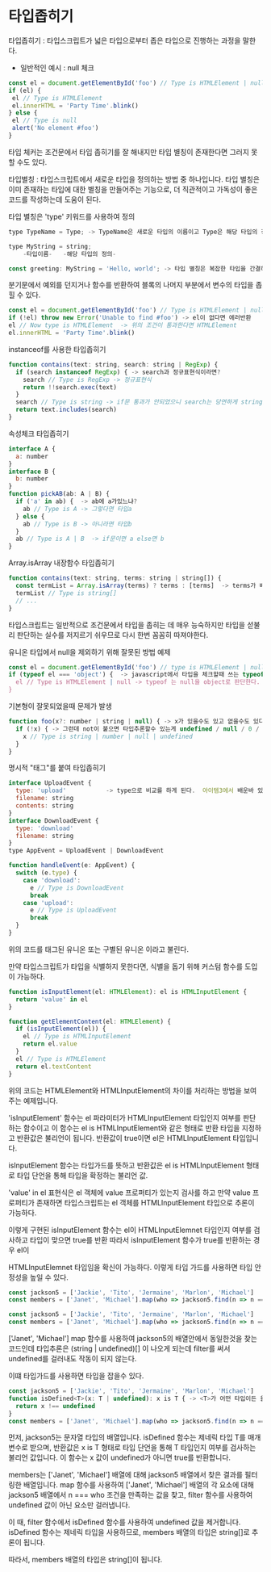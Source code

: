 # 타입좁히기

타입좁히기 : 타입스크립트가 넓은 타입으로부터 좁은 타입으로 진행하는 과정을 말한다.

- 일반적인 예시 : null 체크

```javascript
const el = document.getElementById('foo') // Type is HTMLElement | null
if (el) {
 el // Type is HTMLElement
 el.innerHTML = 'Party Time'.blink()
} else {
 el // Type is null
 alert('No element #foo')
}
```

타입 체커는 조건문에서 타입 좁히기를 잘 해내지만 타입 별칭이 존재한다면 그러지 못할 수도 있다.

타입별칭 : 타입스크립트에서 새로운 타입을 정의하는 방법 중 하나입니다. 타입 별칭은 이미 존재하는 타입에 대한 별칭을 만들어주는 기능으로, 더 직관적이고 가독성이 좋은 코드를 작성하는데 도움이 된다.

타입 별칭은 'type' 키워드를 사용하여 정의

```javascript
type TypeName = Type; -> TypeName은 새로운 타입의 이름이고 Type은 해당 타입의 정의 / 예를 들어 코드를 만들어보면

type MyString = string;
    -타입이름-   -해당 타입의 정의-

const greeting: MyString = 'Hello, world'; -> 타입 별칭은 복잡한 타입을 간결하게 표현할 수 있는 장점이 있으며, 코드 유지보수성을 높이는데 도움을 줌
```

분기문에서 예외를 던지거나 함수를 반환하여 블록의 나머지 부분에서 변수의 타입을 좁힐 수 있다.

```javascript
const el = document.getElementById('foo') // Type is HTMLElement | null
if (!el) throw new Error('Unable to find #foo') -> el이 없다면 에러반환
el // Now type is HTMLElement  -> 위의 조건이 통과한다면 HTMLElement
el.innerHTML = 'Party Time'.blink()
```

instanceof를 사용한 타입좁히기

```javascript
function contains(text: string, search: string | RegExp) {
  if (search instanceof RegExp) { -> search과 정규표현식이라면?
    search // Type is RegExp -> 정규표현식
    return !!search.exec(text)
  }
  search // Type is string -> if문 통과가 안되었으니 search는 당연하게 string이 된다.
  return text.includes(search)
}

```

속성체크 타입좁히기

```javascript
interface A {
  a: number
}
interface B {
  b: number
}
function pickAB(ab: A | B) {
  if ('a' in ab) {  -> ab에 a가있느냐?
    ab // Type is A -> 그렇다면 타입a
  } else {
    ab // Type is B -> 아니라면 타입b
  }
  ab // Type is A | B  -> if문이면 a else면 b 
}

```

Array.isArray 내장함수 타입좁히기
```javascript
function contains(text: string, terms: string | string[]) {
  const termList = Array.isArray(terms) ? terms : [terms]  -> terms가 배열이면 terms 아니라면 배열을 만들어라 / 결국엔 참일떈 terms는 string[]이고 거짓일떈 terms는 string이다
  termList // Type is string[]
  // ...
}

```

타입스크립트는 일반적으로 조건문에서 타입을 좁히는 데 매우 능숙하지만 타입을 섣불리 판단하는 실수를 저지르기 쉬우므로 다시 한번 꼼꼼히 따져야한다.

유니온 타입에서 null을 제외하기 위해 잘못된 방법 예제
```javascript
const el = document.getElementById('foo') // type is HTMLElement | null
if (typeof el === 'object') {  -> javascript에서 타입을 체크할때 쓰는 typeof / el은 엘리먼트가 있거나 null 일수도 있다.
  el // Type is HTMLElement | null -> typeof 는 null을 object로 판단한다.
}
```

기본형이 잘못되었을때 문제가 발생
```javascript
function foo(x?: number | string | null) { -> x가 있을수도 있고 없을수도 있다 그렇다면 string , number, null, undefined가 올수 있다.
  if (!x) { -> 그런데 not이 붙으면 타입추론할수 있는게 undefined / null / 0 / ""
    x // Type is string | number | null | undefined
  }
}
```

명시적 "태그"를 붙여 타입좁히기
```javascript
interface UploadEvent {
  type: 'upload'           -> type으로 비교를 하게 된다.  아이템3에서 배운바 있음.
  filename: string
  contents: string
}
interface DownloadEvent {
  type: 'download'
  filename: string
}
type AppEvent = UploadEvent | DownloadEvent

function handleEvent(e: AppEvent) {
  switch (e.type) {
    case 'download':
      e // Type is DownloadEvent
      break
    case 'upload':
      e // Type is UploadEvent
      break
  }
}

```
위의 코드를 태그된 유니온 또는 구별된 유니온 이라고 불린다.

만약 타입스크립트가 타입을 식별하지 못한다면, 식별을 돕기 위해 커스텀 함수를 도입이 가능하다.
```javascript
function isInputElement(el: HTMLElement): el is HTMLInputElement {
  return 'value' in el
}

function getElementContent(el: HTMLElement) {
  if (isInputElement(el)) {
    el // Type is HTMLInputElement
    return el.value
  }
  el // Type is HTMLElement
  return el.textContent
}
```
위의 코드는 HTMLElement와 HTMLInputElement의 차이를 처리하는 방법을 보여주는 예제입니다.

'isInputElement' 함수는 el 파라미터가 HTMLInputElement 타입인지 여부를 판단 하는 함수이고
이 함수는 el is HTMLInputElement와 같은 형태로 반환 타입을 지정하고 반환값은 불리언이 됩니다. 반환값이 true이면 el은 HTMLInputElement 타입입니다.

isInputElement 함수는 타입가드를 뜻하고 반환값은 el is HTMLInputElement 형태로 타입 단언을 통해 타입을 확정하는 불리언 값.

'value' in el 표현식은 el 객체에 value 프로퍼티가 있는지 검사를 하고 만약 value 프로퍼티가 존재하면 타입스크립트는 el 객체를 HTMLInputElement 타입으로 추론이 가능하다.

이렇게 구현된 isInputElement 함수는 el이 HTMLInputElemnet 타입인지 여부를 검사하고 타입이 맞으면 true를 반환 따라서 isInputElement 함수가 true를 반환하는 경우 el이 

HTMLInputElemnet 타입임을 확신이 가능하다.  이렇게 타입 가드를 사용하면 타입 안정성을 높일 수 있다.

```javascript
const jackson5 = ['Jackie', 'Tito', 'Jermaine', 'Marlon', 'Michael']
const members = ['Janet', 'Michael'].map(who => jackson5.find(n => n === who)) // Type is (string | undefined)[]
```

```javascript
const jackson5 = ['Jackie', 'Tito', 'Jermaine', 'Marlon', 'Michael']
const members = ['Janet', 'Michael'].map(who => jackson5.find(n => n === who)).filter(who => who !== undefined) // Type is (string | undefined)[]
```
['Janet', 'Michael'] map 함수를 사용하여 jackson5의 배열안에서 동일한것을 찾는 코드인데 타입추론은  (string | undefined)[] 이 나오게 되는데 filter를 써서 undefined를 걸러내도 작동이 되지 않는다.

이떄 타입가드를 사용하면 타입을 잡을수 있다.
```javascript
const jackson5 = ['Jackie', 'Tito', 'Jermaine', 'Marlon', 'Michael']
function isDefined<T>(x: T | undefined): x is T { -> <T>가 어떤 타입이든 올수 있고 x에는 T | undefined가 올수있는걸로 정의 그리고 x가 is T이면 
  return x !== undefined
}
const members = ['Janet', 'Michael'].map(who => jackson5.find(n => n === who)).filter(isDefined) // Type is string[]
```
먼저, jackson5는 문자열 타입의 배열입니다. isDefined 함수는 제네릭 타입 T를 매개변수로 받으며, 반환값은 x is T 형태로 타입 단언을 통해 T 타입인지 여부를 검사하는 불리언 값입니다. 이 함수는 x 값이 undefined가 아니면 true를 반환합니다.

members는 ['Janet', 'Michael'] 배열에 대해 jackson5 배열에서 찾은 결과를 필터링한 배열입니다. map 함수를 사용하여 ['Janet', 'Michael'] 배열의 각 요소에 대해 jackson5 배열에서 n === who 조건을 만족하는 값을 찾고, 
filter 함수를 사용하여 undefined 값이 아닌 요소만 걸러냅니다.

이 때, filter 함수에서 isDefined 함수를 사용하여 undefined 값을 제거합니다. isDefined 함수는 제네릭 타입을 사용하므로, members 배열의 타입은 string[]로 추론이 됩니다.

따라서, members 배열의 타입은 string[]이 됩니다.
